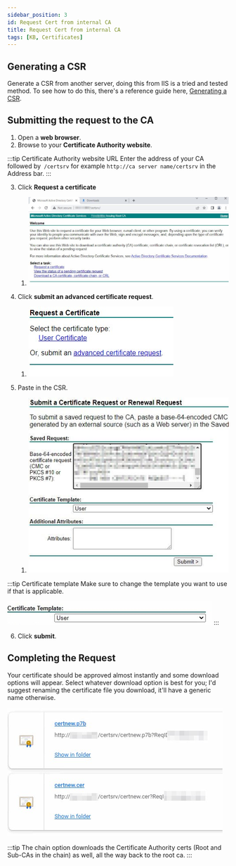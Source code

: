 ```yaml
---
sidebar_position: 3
id: Request Cert from internal CA
title: Request Cert from internal CA
tags: [KB, Certificates]
---
```


## Generating a CSR

Generate a CSR from another server, doing this from IIS is a tried and tested method. To see how to do this, there's a reference guide here, [Generating a CSR](Generating%20a%20CSR.md).

## Submitting the request to the CA

1. Open a **web browser**.
2. Browse to your **Certificate Authority website**.

:::tip Certificate Authority website URL
Enter the address of your CA followed by` /certsrv` for example `http://ca server name/certsrv` in the Address bar.
:::

3. Click **Request a certificate**

      1. ![Request a cert](../../../static/img/Request%20Cert%20from%20internal%20CA/request-cert-from-ca-001.jpg)


4. Click **submit an advanced certificate request**.

   1. ![Request a cert](../../../static/img/Request%20Cert%20from%20internal%20CA/request-cert-from-ca-002.jpg)


5. Paste in the CSR.

   1. ![Request a cert](../../../static/img/Request%20Cert%20from%20internal%20CA/request-cert-from-ca-003.jpg)

:::tip Certificate template
Make sure to change the template you want to use if that is applicable.

![Request a cert](../../../static/img/Request%20Cert%20from%20internal%20CA/request-cert-from-ca-003.5.jpg)
:::

6. Click **submit**.

## Completing the Request

Your certificate should be approved almost instantly and some download options will appear. Select whatever download option is best for you; I'd suggest renaming the certificate file you download, it'll have a generic name otherwise.

![Request a cert](../../../static/img/Request%20Cert%20from%20internal%20CA/request-cert-from-ca-004.jpg)

:::tip
The chain option downloads the Certificate Authority certs (Root and Sub-CAs in the chain) as well, all the way back to the root ca.
:::
